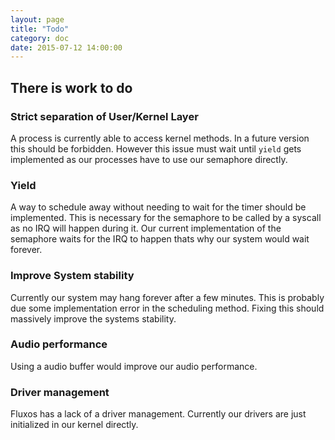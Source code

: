 ```yaml
---
layout: page
title: "Todo"
category: doc
date: 2015-07-12 14:00:00
---
```


## There is work to do

### Strict separation of User/Kernel Layer

A process is currently able to access kernel methods. In a future version this should be forbidden. However this issue must wait until `yield` gets implemented as our processes have to use our semaphore directly.

### Yield

A way to schedule away without needing to wait for the timer should be implemented. This is necessary for the semaphore to be called by a syscall as no IRQ will happen during it. Our current implementation of the semaphore waits for the IRQ to happen thats why our system would wait forever.

### Improve System stability

Currently our system may hang forever after a few minutes. This is probably due some implementation error in the scheduling method. Fixing this should massively improve the systems stability.

### Audio performance

Using a audio buffer would improve our audio performance.

### Driver management

Fluxos has a lack of a driver management. Currently our drivers are just initialized in our kernel directly.
